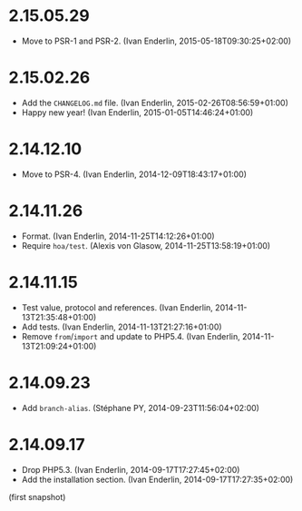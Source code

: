 # 2.15.05.29

  * Move to PSR-1 and PSR-2. (Ivan Enderlin, 2015-05-18T09:30:25+02:00)

# 2.15.02.26

  * Add the `CHANGELOG.md` file. (Ivan Enderlin, 2015-02-26T08:56:59+01:00)
  * Happy new year! (Ivan Enderlin, 2015-01-05T14:46:24+01:00)

# 2.14.12.10

  * Move to PSR-4. (Ivan Enderlin, 2014-12-09T18:43:17+01:00)

# 2.14.11.26

  * Format. (Ivan Enderlin, 2014-11-25T14:12:26+01:00)
  * Require `hoa/test`. (Alexis von Glasow, 2014-11-25T13:58:19+01:00)

# 2.14.11.15

  * Test value, protocol and references. (Ivan Enderlin, 2014-11-13T21:35:48+01:00)
  * Add tests. (Ivan Enderlin, 2014-11-13T21:27:16+01:00)
  * Remove `from`/`import` and update to PHP5.4. (Ivan Enderlin, 2014-11-13T21:09:24+01:00)

# 2.14.09.23

  * Add `branch-alias`. (Stéphane PY, 2014-09-23T11:56:04+02:00)

# 2.14.09.17

  * Drop PHP5.3. (Ivan Enderlin, 2014-09-17T17:27:45+02:00)
  * Add the installation section. (Ivan Enderlin, 2014-09-17T17:27:35+02:00)

(first snapshot)
